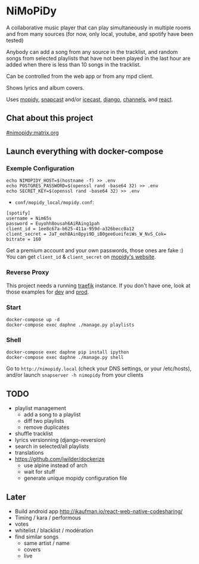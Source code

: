 # NiMoPiDy

A collaborative music player that can play simultaneously in multiple rooms and from many sources (for now, only local,
youtube, and spotify have been tested)

Anybody can add a song from any source in the tracklist, and random songs from selected playlists that
have not been played in the last hour are added when there is less than 10 songs in the tracklist.

Can be controlled from the web app or from any mpd client.

Shows lyrics and album covers.

Uses [mopidy](https://docs.mopidy.com/en/latest/), [snapcast](https://github.com/badaix/snapcast) and/or
[icecast](http://icecast.org/), [django](https://www.djangoproject.com/),
[channels](https://channels.readthedocs.io/en/stable/), and [react](https://facebook.github.io/react/).

## Chat about this project

[#nimopidy:matrix.org](https://riot.im/app/#/room/#nimopidy:matrix.org)

## Launch everything with docker-compose

### Exemple Configuration

```
echo NIMOPIDY_HOST=$(hostname -f) >> .env
echo POSTGRES_PASSWORD=$(openssl rand -base64 32) >> .env
echo SECRET_KEY=$(openssl rand -base64 32) >> .env
```

- `conf/mopidy_local/mopidy.conf`:
```
[spotify]
username = Nim65s
password = Euyohh8ousah6AiRAing1pah
client_id = 1ee8c67a-b625-411a-959d-a326becc0a12
client_secret = JaT_eeh8Ain8pyi9D_iB0gee6ueifeiWs_W_NvS_Cok=
bitrate = 160
```

Get a premium account and your own passwords, those ones are fake :)
You can get `client_id` & `client_secret` on [mopidy's website](https://www.mopidy.com/authenticate/#spotify).


### Reverse Proxy

This project needs a running [traefik](https://traefik.io) instance. If you don't have one, look at those examples for
[dev](https://github.com/nim65s/traefik-dev) and [prod](https://github.com/nim65s/traefik-prod).

### Start

```
docker-compose up -d
docker-compose exec daphne ./manage.py playlists
```

### Shell

```
docker-compose exec daphne pip install ipython
docker-compose exec daphne ./manage.py shell
```

Go to `http://nimopidy.local` (check your DNS settings, or your /etc/hosts), and/or launch `snapserver -h nimopidy` from your clients

## TODO

- playlist management
    - add a song to a playlist
    - diff two playlists
    - remove duplicates
- shuffle tracklist
- lyrics versionning (django-reversion)
- search in selected/all playlists
- translations
- https://github.com/jwilder/dockerize
    - use alpine instead of arch
    - wait for stuff
    - generate unique mopidy configuration file

## Later

- Build android app http://jkaufman.io/react-web-native-codesharing/
- Timing / kara / performous
- votes
- whitelist / blacklist / modération
- find similar songs
    - same artist / name
    - covers
    - live
